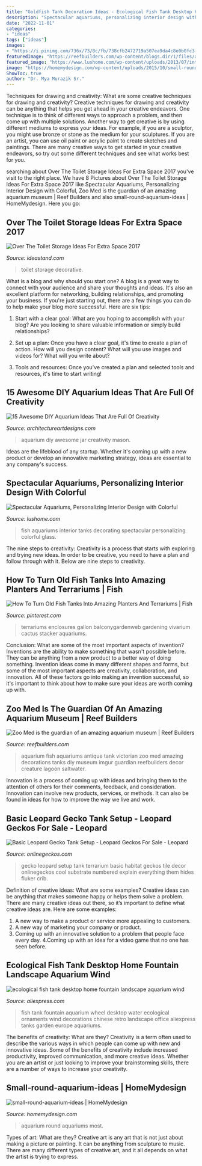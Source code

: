 ```yaml
---
title: "Goldfish Tank Decoration Ideas - Ecological Fish Tank Desktop Home Fountain Landscape Aquarium Wind"
description: "Spectacular aquariums, personalizing interior design with colorful"
date: "2022-11-01"
categories:
- "ideas"
tags: ["ideas"]
images:
- "https://i.pinimg.com/736x/73/8c/fb/738cfb2472719a507ea9da4c8e0b0fc3.jpg"
featuredImage: "https://reefbuilders.com/wp-content/blogs.dir/1/files/antique-fish-tank/vintage-fishbowl-zoomed-14.jpg"
featured_image: "https://www.lushome.com/wp-content/uploads/2013/07/interior-decorating-aquariums-feng-shui-homes-9.jpg"
image: "https://homemydesign.com/wp-content/uploads/2015/10/small-round-aquarium-ideas.jpg"
ShowToc: true
author: "Dr. Mya Murazik Sr."
---
```



Techniques for drawing and creativity: What are some creative techniques for drawing and creativity?
Creative techniques for drawing and creativity can be anything that helps you get ahead in your creative endeavors. One technique is to think of different ways to approach a problem, and then come up with multiple solutions. Another way to get creative is by using different mediums to express your ideas. For example, if you are a sculptor, you might use bronze or stone as the medium for your sculptures. If you are an artist, you can use oil paint or acrylic paint to create sketches and paintings. There are many creative ways to get started in your creative endeavors, so try out some different techniques and see what works best for you.

	

		
searching about Over The Toilet Storage Ideas For Extra Space 2017 you've visit to the right place. We have 8 Pictures about Over The Toilet Storage Ideas For Extra Space 2017 like Spectacular Aquariums, Personalizing Interior Design with Colorful, Zoo Med is the guardian of an amazing aquarium museum | Reef Builders and also small-round-aquarium-ideas | HomeMydesign. Here you go:
		
    
## Over The Toilet Storage Ideas For Extra Space 2017

<img loading=lazy src="http://ideastand.com/wp-content/uploads/2016/10/over-the-toilet-storage/10-over-the-toilet-storage-ideas.jpg" onerror="this.onerror=null;this.src='https://tse4.mm.bing.net/th?id=OIP.O4yO1RGIfKgwGnCat4P7LAHaJ6&amp;pid=15.1';" alt="Over The Toilet Storage Ideas For Extra Space 2017">

_Source: ideastand.com_

>toilet storage decorative. 

	

What is a blog and why should you start one?
A blog is a great way to connect with your audience and share your thoughts and ideas. It's also an excellent platform for networking, building relationships, and promoting your business. If you're just starting out, there are a few things you can do to help make your blog more successful. Here are six tips:
1. Start with a clear goal: What are you hoping to accomplish with your blog? Are you looking to share valuable information or simply build relationships?

2. Set up a plan: Once you have a clear goal, it's time to create a plan of action. How will you design content? What will you use images and videos for? What will you write about?

3. Tools and resources: Once you've created a plan and selected tools and resources, it's time to start writing!

    
## 15 Awesome DIY Aquarium Ideas That Are Full Of Creativity

<img loading=lazy src="https://www.architectureartdesigns.com/wp-content/uploads/2017/12/15-Awesome-DIY-Aquarium-Ideas-That-Are-Full-Of-Creativity-7.jpg" onerror="this.onerror=null;this.src='https://tse1.mm.bing.net/th?id=OIP.ykV0ySeDMjQL44SOn-uCXwHaKk&amp;pid=15.1';" alt="15 Awesome DIY Aquarium Ideas That Are Full Of Creativity">

_Source: architectureartdesigns.com_

>aquarium diy awesome jar creativity mason. 

	

Ideas are the lifeblood of any startup. Whether it's coming up with a new product or develop an innovative marketing strategy, ideas are essential to any company's success.

    
## Spectacular Aquariums, Personalizing Interior Design With Colorful

<img loading=lazy src="https://www.lushome.com/wp-content/uploads/2013/07/interior-decorating-aquariums-feng-shui-homes-9.jpg" onerror="this.onerror=null;this.src='https://tse4.mm.bing.net/th?id=OIP.8yPcfeIczwjbtsHrAHrqNwHaEn&amp;pid=15.1';" alt="Spectacular Aquariums, Personalizing Interior Design with Colorful">

_Source: lushome.com_

>fish aquariums interior tanks decorating spectacular personalizing colorful glass. 

	

The nine steps to creativity:
Creativity is a process that starts with exploring and trying new ideas. In order to be creative, you need to have a plan and follow through with it. Below are nine steps to creativity.

    
## How To Turn Old Fish Tanks Into Amazing Planters And Terrariums | Fish

<img loading=lazy src="https://i.pinimg.com/736x/73/8c/fb/738cfb2472719a507ea9da4c8e0b0fc3.jpg" onerror="this.onerror=null;this.src='https://tse4.mm.bing.net/th?id=OIP.D8FpVVQw81ctLUg4EoIR7wHaFV&amp;pid=15.1';" alt="How To Turn Old Fish Tanks Into Amazing Planters And Terrariums | Fish">

_Source: pinterest.com_

>terrariums enclosures gallon balconygardenweb gardening vivarium cactus stacker aquariums. 

	

Conclusion: What are some of the most important aspects of invention?
Inventions are the ability to make something that wasn't possible before. They can be anything from a new product to a better way of doing something. Invention ideas come in many different shapes and forms, but some of the most important aspects are creativity, collaboration, and innovation. All of these factors go into making an invention successful, so it's important to think about how to make sure your ideas are worth coming up with.

    
## Zoo Med Is The Guardian Of An Amazing Aquarium Museum | Reef Builders

<img loading=lazy src="https://reefbuilders.com/wp-content/blogs.dir/1/files/antique-fish-tank/vintage-fishbowl-zoomed-14.jpg" onerror="this.onerror=null;this.src='https://tse4.mm.bing.net/th?id=OIP.DwIh9fkHVAbgauPCAqa1TAHaE9&amp;pid=15.1';" alt="Zoo Med is the guardian of an amazing aquarium museum | Reef Builders">

_Source: reefbuilders.com_

>aquarium fish aquariums antique tank victorian zoo med amazing decorations tanks diy museum imgur guardian reefbuilders decor creature lagoon saltwater. 

	

Innovation is a process of coming up with ideas and bringing them to the attention of others for their comments, feedback, and consideration. Innovation can involve new products, services, or methods. It can also be found in ideas for how to improve the way we live and work.

    
## Basic Leopard Gecko Tank Setup - Leopard Geckos For Sale - Leopard

<img loading=lazy src="https://www.onlinegeckos.com/media/tank5.jpg" onerror="this.onerror=null;this.src='https://tse3.mm.bing.net/th?id=OIP.1jgtRJDt7ZKie-6V5MiauwHaFj&amp;pid=15.1';" alt="Basic Leopard Gecko Tank Setup - Leopard Geckos For Sale - Leopard">

_Source: onlinegeckos.com_

>gecko leopard setup tank terrarium basic habitat geckos tile decor onlinegeckos cool substrate numbered explain everything them hides fluker crib. 

	

Definition of creative ideas: What are some examples?
Creative ideas can be anything that makes someone happy or helps them solve a problem. There are many creative ideas out there, so it’s important to define what creative ideas are. Here are some examples:
1. A new way to make a product or service more appealing to customers.
2. A new way of marketing your company or product.
3. Coming up with an innovative solution to a problem that people face every day.
4.Coming up with an idea for a video game that no one has seen before.

    
## Ecological Fish Tank Desktop Home Fountain Landscape Aquarium Wind

<img loading=lazy src="https://ae01.alicdn.com/kf/HTB113pKX5zxK1RkSnaVq6xn9VXaZ/ecological-fish-tank-desktop-home-fountain-landscape-aquarium-wind-water-wheel-ornaments-Office-decorations-Retro-Chinese.jpg" onerror="this.onerror=null;this.src='https://tse1.mm.bing.net/th?id=OIP.D91GfsNd9_zunHDSpcLd_gHaHa&amp;pid=15.1';" alt="ecological fish tank desktop home fountain landscape aquarium wind">

_Source: aliexpress.com_

>fish tank fountain aquarium wheel desktop water ecological ornaments wind decorations chinese retro landscape office aliexpress tanks garden europe aquariums. 

	

The benefits of creativity: What are they?
Creativity is a term often used to describe the various ways in which people can come up with new and innovative ideas. Some of the benefits of creativity include increased productivity, improved communication, and more creative ideas. Whether you are an artist or just looking to improve your brainstorming skills, there are a number of ways to increase your creativity.

    
## Small-round-aquarium-ideas | HomeMydesign

<img loading=lazy src="https://homemydesign.com/wp-content/uploads/2015/10/small-round-aquarium-ideas.jpg" onerror="this.onerror=null;this.src='https://tse3.mm.bing.net/th?id=OIP.k6fWvPzcZszeJ5wiOUzUOQHaJL&amp;pid=15.1';" alt="small-round-aquarium-ideas | HomeMydesign">

_Source: homemydesign.com_

>aquarium round aquariums most. 

	

Types of art: What are they?
Creative art is any art that is not just about making a picture or painting. It can be anything from sculpture to music. There are many different types of creative art, and it all depends on what the artist is trying to express.

